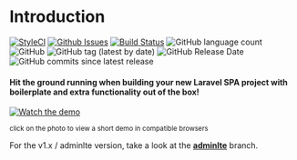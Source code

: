 # Introduction
[![StyleCI](https://styleci.io/repos/95136264/shield?branch=master)](https://styleci.io/repos/95136264)
[![Github Issues](https://img.shields.io/github/issues/laravel-liberu/liberu)](https://github.com/laravel-liberu/liberu/issues)
[![Build Status](https://travis-ci.org/laravel-liberu/Enso.svg?branch=master)](https://travis-ci.org/laravel-liberu/Enso)
![GitHub language count](https://img.shields.io/github/languages/count/laravel-liberu/liberu)
![GitHub](https://img.shields.io/github/license/laravel-liberu/liberu)
![GitHub tag (latest by date)](https://img.shields.io/github/v/tag/laravel-liberu/liberu)
![GitHub Release Date](https://img.shields.io/github/release-date/laravel-liberu/liberu)
![GitHub commits since latest release](https://img.shields.io/github/commits-since/laravel-liberu/liberu/latest)

#### Hit the ground running when building your new Laravel SPA project with boilerplate and extra functionality out of the box!

[![Watch the demo](https://laravel-liberu.github.io/liberu/screenshots/bulma_cap000_thumb.png)](https://laravel-liberu.github.io/liberu/videos/bulma_quick_walkthrough.webm)

<sup>click on the photo to view a short demo in compatible browsers</sup>

For the v1.x / adminlte version, take a look at the **[adminlte](https://github.com/laravel-liberu/Enso/tree/adminlte)** branch.
